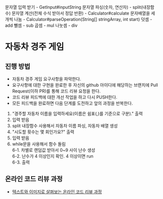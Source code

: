 문자열 입력 받기 - GetInput#inputString
문자열 파싱(숫자, 연산자) - split(내장함수)
문자열 계산(전체 수식 받아서 정답 반환) - Calculator#calculate
문자배열을 세개씩 나눔 - Calculator#parseOperation(String[] stringArray, int start)
덧셈 - add
뺄셈 - sub
곱셈 - mul
나눗셈 - div

# 자동차 경주 게임
## 진행 방법
* 자동차 경주 게임 요구사항을 파악한다.
* 요구사항에 대한 구현을 완료한 후 자신의 github 아이디에 해당하는 브랜치에 Pull Request(이하 PR)를 통해 코드 리뷰 요청을 한다.
* 코드 리뷰 피드백에 대한 개선 작업을 하고 다시 PUSH한다.
* 모든 피드백을 완료하면 다음 단계를 도전하고 앞의 과정을 반복한다.

1. "경주할 자동차 이름을 입력하세요(이름은 쉼표(,)를 기준으로 구분)." 출력  
2. 입력 받음  
3. split 내장함수 사용해서 자동차 이름 파싱, 자동차 배열 생성  
4. "시도할 횟수는 몇 회인가요?" 출력  
5. 입력 받음  
6. while문을 사용해서 함수 돌림  
    6-1. 차별로 랜덤값 받아서 0~9 사이 난수 생성  
    6-2. 난수가 4 이상인지 확인. 4 이상이면 run  
    6-3. 출력  
## 온라인 코드 리뷰 과정
* [텍스트와 이미지로 살펴보는 온라인 코드 리뷰 과정](https://github.com/next-step/nextstep-docs/tree/master/codereview)